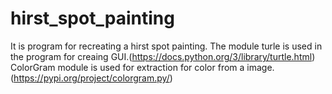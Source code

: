 # hirst_spot_painting
It is program for recreating a hirst spot painting.
The module turle is used in the program for creaing GUI.(https://docs.python.org/3/library/turtle.html)
ColorGram module is used for extraction for color from a image.(https://pypi.org/project/colorgram.py/)
